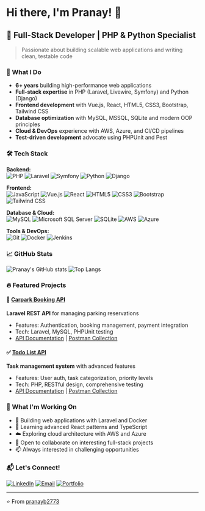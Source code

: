 # Hi there, I'm Pranay! 👋
## 🚀 Full-Stack Developer | PHP & Python Specialist
> Passionate about building scalable web applications and writing clean, testable code

### 💼 What I Do
- **6+ years** building high-performance web applications
- **Full-stack expertise** in PHP (Laravel, Livewire, Symfony) and Python (Django)
- **Frontend development** with Vue.js, React, HTML5, CSS3, Bootstrap, Tailwind CSS
- **Database optimization** with MySQL, MSSQL, SQLite and modern OOP principles
- **Cloud & DevOps** experience with AWS, Azure, and CI/CD pipelines
- **Test-driven development** advocate using PHPUnit and Pest

### 🛠️ Tech Stack

**Backend:**  
![PHP](https://img.shields.io/badge/PHP-777BB4?style=for-the-badge&logo=php&logoColor=white)
![Laravel](https://img.shields.io/badge/Laravel-FF2D20?style=for-the-badge&logo=laravel&logoColor=white)
![Symfony](https://img.shields.io/badge/Symfony-000000?style=for-the-badge&logo=symfony&logoColor=white)
![Python](https://img.shields.io/badge/Python-3776AB?style=for-the-badge&logo=python&logoColor=white)
![Django](https://img.shields.io/badge/Django-092E20?style=for-the-badge&logo=django&logoColor=white)

**Frontend:**  
![JavaScript](https://img.shields.io/badge/JavaScript-F7DF1E?style=for-the-badge&logo=javascript&logoColor=black)
![Vue.js](https://img.shields.io/badge/Vue.js-35495E?style=for-the-badge&logo=vue.js&logoColor=4FC08D)
![React](https://img.shields.io/badge/React-20232A?style=for-the-badge&logo=react&logoColor=61DAFB)
![HTML5](https://img.shields.io/badge/HTML5-E34F26?style=for-the-badge&logo=html5&logoColor=white)
![CSS3](https://img.shields.io/badge/CSS3-1572B6?style=for-the-badge&logo=css3&logoColor=white)
![Bootstrap](https://img.shields.io/badge/Bootstrap-563D7C?style=for-the-badge&logo=bootstrap&logoColor=white)
![Tailwind CSS](https://img.shields.io/badge/Tailwind_CSS-38B2AC?style=for-the-badge&logo=tailwind-css&logoColor=white)

**Database & Cloud:**  
![MySQL](https://img.shields.io/badge/MySQL-4479A1?style=for-the-badge&logo=mysql&logoColor=white)
![Microsoft SQL Server](https://img.shields.io/badge/Microsoft%20SQL%20Server-CC2927?style=for-the-badge&logo=microsoft%20sql%20server&logoColor=white)
![SQLite](https://img.shields.io/badge/SQLite-07405E?style=for-the-badge&logo=sqlite&logoColor=white)
![AWS](https://img.shields.io/badge/Amazon_AWS-232F3E?style=for-the-badge&logo=amazon-aws&logoColor=white)
![Azure](https://img.shields.io/badge/Microsoft_Azure-0078D4?style=for-the-badge&logo=microsoft-azure&logoColor=white)

**Tools & DevOps:**  
![Git](https://img.shields.io/badge/Git-F05032?style=for-the-badge&logo=git&logoColor=white)
![Docker](https://img.shields.io/badge/Docker-2496ED?style=for-the-badge&logo=docker&logoColor=white)
![Jenkins](https://img.shields.io/badge/Jenkins-D24939?style=for-the-badge&logo=jenkins&logoColor=white)

### 📈 GitHub Stats
![Pranay's GitHub stats](https://github-readme-stats.vercel.app/api?username=pranayb2773&show_icons=true&theme=vue-dark)
![Top Langs](https://github-readme-stats.vercel.app/api/top-langs/?username=pranayb2773&layout=compact&theme=vue-dark)

### 🔥 Featured Projects

#### 🚗 [Carpark Booking API](https://github.com/pranayb2773/carpark-booking-api)
**Laravel REST API** for managing parking reservations
- Features: Authentication, booking management, payment integration
- Tech: Laravel, MySQL, PHPUnit testing
- [API Documentation](https://github.com/pranayb2773/carpark-booking-api) | [Postman Collection](https://github.com/pranayb2773/carpark-booking-api/blob/main/Car%20Park%20Book%20API.postman_collection.json)

#### ✅ [Todo List API](https://github.com/pranayb2773/todo-list-api)
**Task management system** with advanced features
- Features: User auth, task categorization, priority levels
- Tech: PHP, RESTful design, comprehensive testing
- [API Documentation](https://github.com/pranayb2773/todo-list-api) | [Postman Collection](https://github.com/pranayb2773/todo-list-api/blob/master/Todo%20List%20API.postman_collection.json)

### 🎯 What I'm Working On
- 🔭 Building web applications with Laravel and Docker
- 🌱 Learning advanced React patterns and TypeScript
- ☁️ Exploring cloud architecture with AWS and Azure
- 👯 Open to collaborate on interesting full-stack projects
- 📫 Always interested in challenging opportunities

### 📬 Let's Connect!
[![LinkedIn](https://img.shields.io/badge/LinkedIn-0077B5?style=for-the-badge&logo=linkedin&logoColor=white)](https://www.linkedin.com/in/pranay-teja-baddam-5180071b6/)
[![Email](https://img.shields.io/badge/Email-D14836?style=for-the-badge&logo=gmail&logoColor=white)](mailto:pranayb2773@gmail.com)
[![Portfolio](https://img.shields.io/badge/Portfolio-000000?style=for-the-badge&logo=vercel&logoColor=white)](https://github.com/pranayb2773)

---
⭐️ From [pranayb2773](https://github.com/pranayb2773)
